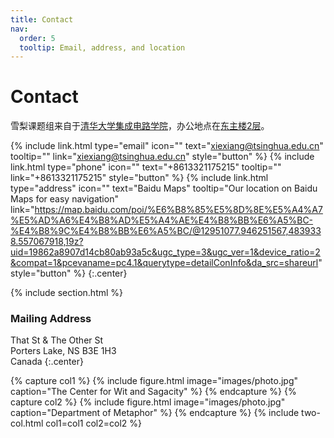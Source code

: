 ```yaml
---
title: Contact
nav:
  order: 5
  tooltip: Email, address, and location
---
```


# <i class="fas fa-envelope"></i>Contact

雪梨课题组来自于[清华大学集成电路学院]()，办公地点在[东主楼2层]()。


{%
  include link.html
  type="email"
  icon=""
  text="xiexiang@tsinghua.edu.cn"
  tooltip=""
  link="xiexiang@tsinghua.edu.cn"
  style="button"
%}
{%
  include link.html
  type="phone"
  icon=""
  text="+8613321175215"
  tooltip=""
  link="+8613321175215"
  style="button"
%}
{%
  include link.html
  type="address"
  icon=""
  text="Baidu Maps"
  tooltip="Our location on Baidu Maps for easy navigation"
  link="https://map.baidu.com/poi/%E6%B8%85%E5%8D%8E%E5%A4%A7%E5%AD%A6%E4%B8%AD%E5%A4%AE%E4%B8%BB%E6%A5%BC-%E4%B8%9C%E4%B8%BB%E6%A5%BC/@12951077.946251567,4839338.557067918,19z?uid=19862a8907d14cb80ab93a5c&ugc_type=3&ugc_ver=1&device_ratio=2&compat=1&pcevaname=pc4.1&querytype=detailConInfo&da_src=shareurl"
  style="button"
%}
{:.center}

{% include section.html %}

### <i class="fas fa-mail-bulk"></i>Mailing Address

That St & The Other St  
Porters Lake, NS B3E 1H3  
Canada
{:.center}

{% capture col1 %}
{%
  include figure.html
  image="images/photo.jpg"
  caption="The Center for Wit and Sagacity"
%}
{% endcapture %}
{% capture col2 %}
{%
  include figure.html
  image="images/photo.jpg"
  caption="Department of Metaphor"
%}
{% endcapture %}
{% include two-col.html col1=col1 col2=col2 %}


